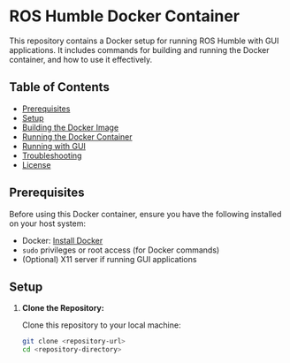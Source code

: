 # ROS Humble Docker Container

This repository contains a Docker setup for running ROS Humble with GUI applications. It includes commands for building and running the Docker container, and how to use it effectively.

## Table of Contents

- [Prerequisites](#prerequisites)
- [Setup](#setup)
- [Building the Docker Image](#building-the-docker-image)
- [Running the Docker Container](#running-the-docker-container)
- [Running with GUI](#running-with-gui)
- [Troubleshooting](#troubleshooting)
- [License](#license)

## Prerequisites

Before using this Docker container, ensure you have the following installed on your host system:

- Docker: [Install Docker](https://docs.docker.com/get-docker/)
- `sudo` privileges or root access (for Docker commands)
- (Optional) X11 server if running GUI applications

## Setup

1. **Clone the Repository:**

   Clone this repository to your local machine:
   ```sh
   git clone <repository-url>
   cd <repository-directory>

